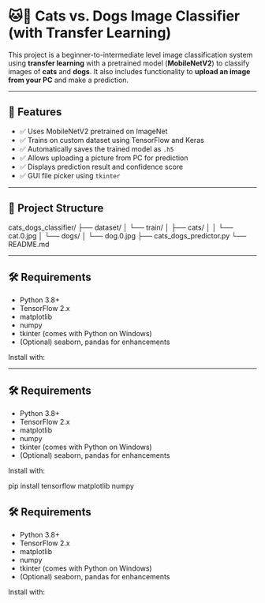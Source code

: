 # 🐱🐶 Cats vs. Dogs Image Classifier (with Transfer Learning)

This project is a beginner-to-intermediate level image classification system using **transfer learning** with a pretrained model (**MobileNetV2**) to classify images of **cats** and **dogs**. It also includes functionality to **upload an image from your PC** and make a prediction.

---

## 🚀 Features

- ✅ Uses MobileNetV2 pretrained on ImageNet
- ✅ Trains on custom dataset using TensorFlow and Keras
- ✅ Automatically saves the trained model as `.h5`
- ✅ Allows uploading a picture from PC for prediction
- ✅ Displays prediction result and confidence score
- ✅ GUI file picker using `tkinter`

---

## 📂 Project Structure

cats_dogs_classifier/
├── dataset/
│ └── train/
│ ├── cats/
│ │ └── cat.0.jpg
│ └── dogs/
│ └── dog.0.jpg
├── cats_dogs_predictor.py
└── README.md


---

## 🛠️ Requirements

- Python 3.8+
- TensorFlow 2.x
- matplotlib
- numpy
- tkinter (comes with Python on Windows)
- (Optional) seaborn, pandas for enhancements

Install with:


---

## 🛠️ Requirements

- Python 3.8+
- TensorFlow 2.x
- matplotlib
- numpy
- tkinter (comes with Python on Windows)
- (Optional) seaborn, pandas for enhancements

Install with:

pip install tensorflow matplotlib numpy
## 🛠️ Requirements

- Python 3.8+
- TensorFlow 2.x
- matplotlib
- numpy
- tkinter (comes with Python on Windows)
- (Optional) seaborn, pandas for enhancements

Install with:
